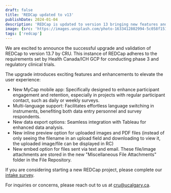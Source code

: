 ```yaml
---
draft: false
title: 'REDCap updated to v13'
publishDate: 2024-01-04
description: 'REDCap is updated to version 13 bringing new features and enhancements to elevate the user experience'
image: {src: 'https://images.unsplash.com/photo-1633412802994-5c058f151b66?q=80&w=500&auto=format&fit=crop&ixlib=rb-4.0.3&ixid=M3wxMjA3fDB8MHxwaG90by1wYWdlfHx8fGVufDB8fHx8f', alt: 'rc-update-image'}
tags: ['redcap']
---
```


We are excited to announce the successful upgrade and validation of REDCap to version 13.7 by CRU. This instance of REDCap adheres to the requirements set by Health Canada/ICH GCP for conducting phase 3 and regulatory clinical trials.

The upgrade introduces exciting features and enhancements to elevate the user experience:
- New MyCap mobile app: Specifically designed to enhance participant engagement and retention, especially in projects with regular participant contact, such as daily or weekly surveys.
- Multi-language support: Facilitates effortless language switching in instruments, benefiting both data entry personnel and survey respondents.
- New data export options: Seamless integration with Tableau for enhanced data analysis.
- New inline preview option for uploaded images and PDF files (instead of only seeing the filename in an upload field and downloading to view it, the uploaded image/file can be displayed in RC)
- New embed option for files sent via text and email. These file/image attachments are stored in the new "Miscellaneous File Attachments" folder in the File Repository.

If you are considering starting a new REDCap project, please complete our [intake survey](https://redcap.cru.ucalgary.ca/surveys/?s=7L49EPE94D).

For inquiries or concerns, please reach out to us at cru@ucalgary.ca.